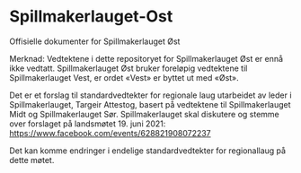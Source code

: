 # Spillmakerlauget-Ost
Offisielle dokumenter for Spillmakerlauget Øst

Merknad: Vedtektene i dette repositoryet for Spillmakerlauget Øst er ennå ikke vedtatt. 
Spillmakerlauget Øst bruker foreløpig vedtektene til Spillmakerlauget Vest, er ordet «Vest» er byttet ut med «Øst».

Det er et forslag til standardvedtekter for regionale laug utarbeidet av leder i Spillmakerlauget, Targeir Attestog, basert på vedtektene til Spillmakerlauget Midt og Spillmakerlauget Sør.
Spillmakerlauget skal diskutere og stemme over forslaget på landsmøtet 19. juni 2021:
https://www.facebook.com/events/628821908072237

Det kan komme endringer i endelige standardvedtekter for regionallaug på dette møtet.
